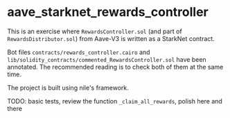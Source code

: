 # aave_starknet_rewards_controller

This is an exercise where `RewardsController.sol` (and part of `RewardsDistributor.sol`) from Aave-V3 is written as a StarkNet contract.

Bot files `contracts/rewards_controller.cairo` and `lib/solidity_contracts/commented_RewardsController.sol` have been annotated. The recommended reading is to check both of them at the same time.

The project is built using nile's framework. 

TODO: basic tests, review the function `_claim_all_rewards`, polish here and there
